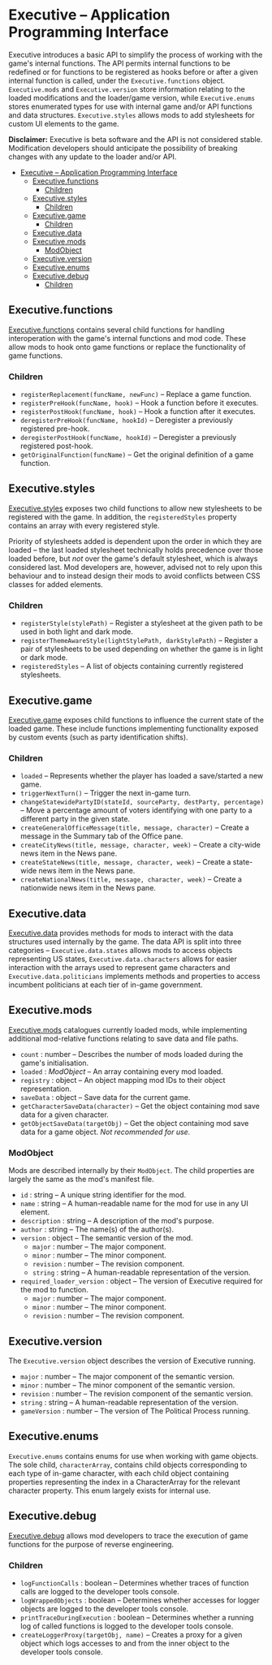 # Executive – Application Programming Interface

Executive introduces a basic API to simplify the process of working with the game's internal functions. The API permits internal functions to be redefined or for functions to be registered as hooks before or after a given internal function is called, under the `Executive.functions` object. `Executive.mods` and `Executive.version` store information relating to the loaded modifications and the loader/game version, while `Executive.enums` stores enumerated types for use with internal game and/or API functions and data structures. `Executive.styles` allows mods to add stylesheets for custom UI elements to the game.

**Disclaimer:** Executive is beta software and the API is not considered stable. Modification developers should anticipate the possibility of breaking changes with any update to the loader and/or API.

- [Executive – Application Programming Interface](#executive--application-programming-interface)
  - [Executive.functions](#executivefunctions)
    - [Children](#children)
  - [Executive.styles](#executivestyles)
    - [Children](#children-1)
  - [Executive.game](#executivegame)
    - [Children](#children-2)
  - [Executive.data](#executivedata)
  - [Executive.mods](#executivemods)
    - [ModObject](#modobject)
  - [Executive.version](#executiveversion)
  - [Executive.enums](#executiveenums)
  - [Executive.debug](#executivedebug)
    - [Children](#children-3)


## Executive.functions

[Executive.functions](functions.md) contains several child functions for handling interoperation with the game's internal functions and mod code. These allow mods to hook onto game functions or replace the functionality of game functions.

### Children

- `registerReplacement(funcName, newFunc)` – Replace a game function.
- `registerPreHook(funcName, hook)` – Hook a function before it executes.
- `registerPostHook(funcName, hook)` – Hook a function after it executes.
- `deregisterPreHook(funcName, hookId)` – Deregister a previously registered pre-hook.
- `deregisterPostHook(funcName, hookId)` – Deregister a previously registered post-hook.
- `getOriginalFunction(funcName)` – Get the original definition of a game function.

## Executive.styles

[Executive.styles](styles.md) exposes two child functions to allow new stylesheets to be registered with the game. In addition, the `registeredStyles` property contains an array with every registered style.

Priority of stylesheets added is dependent upon the order in which they are loaded – the last loaded stylesheet technically holds precedence over those loaded before, but *not* over the game's default stylesheet, which is always considered last. Mod developers are, however, advised not to rely upon this behaviour and to instead design their mods to avoid conflicts between CSS classes for added elements.

### Children

- `registerStyle(stylePath)` – Register a stylesheet at the given path to be used in both light and dark mode.
- `registerThemeAwareStyle(lightStylePath, darkStylePath)` – Register a pair of stylesheets to be used depending on whether the game is in light or dark mode.
- `registeredStyles` – A list of objects containing currently registered stylesheets.

## Executive.game

[Executive.game](game.md) exposes child functions to influence the current state of the loaded game. These include functions implementing functionality exposed by custom events (such as party identification shifts).

### Children

- `loaded` – Represents whether the player has loaded a save/started a new game.
- `triggerNextTurn()` – Trigger the next in-game turn.
- `changeStatewidePartyID(stateId, sourceParty, destParty, percentage)` – Move a percentage amount of voters identifying with one party to a different party in the given state.
- `createGeneralOfficeMessage(title, message, character)` – Create a message in the Summary tab of the Office pane.
- `createCityNews(title, message, character, week)` – Create a city-wide news item in the News pane.
- `createStateNews(title, message, character, week)` – Create a state-wide news item in the News pane.
- `createNationalNews(title, message, character, week)` – Create a nationwide news item in the News pane.

## Executive.data

[Executive.data](data.md) provides methods for mods to interact with the data structures used internally by the game. The data API is split into three categories – `Executive.data.states` allows mods to access objects representing US states, `Executive.data.characters` allows for easier interaction with the arrays used to represent game characters and `Executive.data.politicians` implements methods and properties to access incumbent politicians at each tier of in-game government.

## Executive.mods

[Executive.mods](mods.md) catalogues currently loaded mods, while implementing additional mod-relative functions relating to save data and file paths.

- `count` : number – Describes the number of mods loaded during the game's initialisation.
- `loaded` : *ModObject* – An array containing every mod loaded.
- `registry` : object – An object mapping mod IDs to their object representation.
- `saveData` : object – Save data for the current game.
- `getCharacterSaveData(character)` – Get the object containing mod save data for a given character.
- `getObjectSaveData(targetObj)` – Get the object containing mod save data for a game object. *Not recommended for use.*

### ModObject

Mods are described internally by their `ModObject`. The child properties are largely the same as the mod's manifest file.

- `id` : string – A unique string identifier for the mod.
- `name` : string – A human-readable name for the mod for use in any UI element.
- `description` : string – A description of the mod's purpose.
- `author` : string – The name(s) of the author(s).
- `version` : object – The semantic version of the mod.
    - `major` : number – The major component.
    - `minor` : number – The minor component.
    - `revision` : number – The revision component.
    - `string` : string – A human-readable representation of the version.
- `required_loader_version` : object – The version of Executive required for the mod to function.
    - `major` : number – The major component.
    - `minor` : number – The minor component.
    - `revision` : number – The revision component.

## Executive.version

The `Executive.version` object describes the version of Executive running.

- `major` : number – The major component of the semantic version.
- `minor` : number – The minor component of the semantic version.
- `revision` : number – The revision component of the semantic version.
- `string` : string – A human-readable representation of the version.
- `gameVersion` : number – The version of The Political Process running.

## Executive.enums

`Executive.enums` contains enums for use when working with game objects. The sole child, `characterArray`, contains child objects corresponding to each type of in-game character, with each child object containing properties representing the index in a CharacterArray for the relevant character property. This enum largely exists for internal use.

## Executive.debug

[Executive.debug](debug.md) allows mod developers to trace the execution of game functions for the purpose of reverse engineering.

### Children

- `logFunctionCalls` : boolean – Determines whether traces of function calls are logged to the developer tools console.
- `logWrappedObjects` : boolean – Determines whether accesses for logger objects are logged to the developer tools console.
- `printTraceDuringExecution` : boolean – Determines whether a running log of called functions is logged to the developer tools console.
- `createLoggerProxy(targetObj, name)` – Creates a proxy for a given object which logs accesses to and from the inner object to the developer tools console.